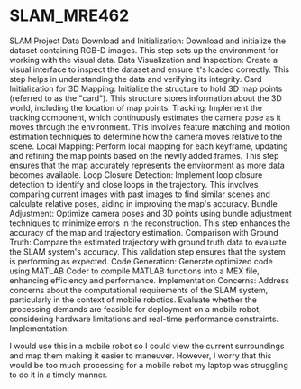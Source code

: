 # SLAM_MRE462
SLAM Project
Data Download and Initialization: Download and initialize the dataset containing RGB-D images. This step sets up the environment for working with the visual data. Data Visualization and Inspection: Create a visual interface to inspect the dataset and ensure it's loaded correctly. This step helps in understanding the data and verifying its integrity. Card Initialization for 3D Mapping: Initialize the structure to hold 3D map points (referred to as the "card"). This structure stores information about the 3D world, including the location of map points. Tracking: Implement the tracking component, which continuously estimates the camera pose as it moves through the environment. This involves feature matching and motion estimation techniques to determine how the camera moves relative to the scene. Local Mapping: Perform local mapping for each keyframe, updating and refining the map points based on the newly added frames. This step ensures that the map accurately represents the environment as more data becomes available. Loop Closure Detection: Implement loop closure detection to identify and close loops in the trajectory. This involves comparing current images with past images to find similar scenes and calculate relative poses, aiding in improving the map's accuracy. Bundle Adjustment: Optimize camera poses and 3D points using bundle adjustment techniques to minimize errors in the reconstruction. This step enhances the accuracy of the map and trajectory estimation. Comparison with Ground Truth: Compare the estimated trajectory with ground truth data to evaluate the SLAM system's accuracy. This validation step ensures that the system is performing as expected. Code Generation: Generate optimized code using MATLAB Coder to compile MATLAB functions into a MEX file, enhancing efficiency and performance. Implementation Concerns: Address concerns about the computational requirements of the SLAM system, particularly in the context of mobile robotics. Evaluate whether the processing demands are feasible for deployment on a mobile robot, considering hardware limitations and real-time performance constraints. Implementation:

I would use this in a mobile robot so I could view the current surroundings and map them making it easier to maneuver. However, I worry that this would be too much processing for a mobile robot my laptop was struggling to do it in a timely manner.

